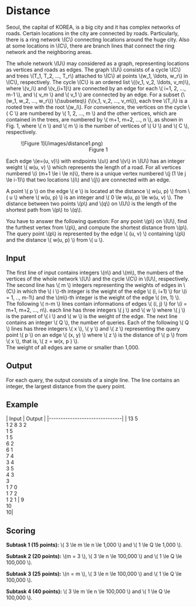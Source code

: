 # Distance

Seoul, the capital of KOREA, is a big city and it has complex networks of roads. Certain locations in the city are connected by roads. Particularly, there is a ring network \\(C\\) connecting locations around the huge city. Also at some locations in \\(C\\), there are branch lines that connect the ring network and the neighboring areas.

The whole network \\(U\\) may considered as a graph, representing locations as vertices and roads as edges. The graph \\(U\\) consists of a cycle \\(C\\) and trees \\(T_1, T_2, ..., T_r\\) attached to \\(C\\) at points \\(w_1, \ldots, w_r\\) in \\(C\\), respectively. The cycle \\(C\\) is an ordered list \\((v_1, v_2, \ldots, v_m)\\), where \\(v_i\\) and \\(v_{i+1}\\) are connected by an edge for each \\( i=1, 2, ..., m-1 \\), and \\( v_m \\) and \\( v_1 \\) are connected by an edge. For a subset \{\\(w_1, w_2, ..., w_r\\)\} \\(\subseteq\\) \{\\(v_1, v_2, ..., v_m\\)\}, each tree \\(T_i\\) is a rooted tree with the root \\(w_i\\). For convenience, the vertices on the cycle \\( C \\) are numbered by \\( 1, 2, ..., m \\) and the other vertices, which are contained in the trees, are numbered by \\( m+1, m+2, ..., n \\), as shown in Fig. 1, where \\( n \\) and \\( m \\) is the number of vertices of \\( U \\) and \\( C \\), respectively. 

<figure>
![Figure 1](/images/distance1.png)
<figcaption><center>Figure 1</center></figcaption>
</figure>

Each edge \\(e=(u, v)\\) with endpoints \\(u\\) and \\(v\\) in \\(U\\) has an integer weight \\( w(u, v) \\) which represents the length of a road. For all vertices numbered \\(i (m+1 \le i \le n)\\), there is a unique vertex numbered \\(j (1 \le j \le i-1)\\) that two locations \\(i\\) and \\(j\\) are connected with an edge. 

A point \\( p \\) on the edge \\( e \\) is located at the distance \\( w(u, p) \\) from \\( u \\) where \\( w(u, p) \\) is an integer and \\( 0 \le w(u, p) \le w(u, v) \\). The distance between two points \\(p\\) and \\(q\\) on \\(U\\) is the length of the shortest path from \\(p\\) to \\(q\\). 

You have to answer the following question: For any point \\(p\\) on \\(U\\), find the furthest vertex from \\(p\\), and compute the shortest distance from \\(p\\). The query point \\(p\\) is represented by the edge \\( (u, v) \\) containing \\(p\\) and the distance \\( w(u, p) \\) from \\( u \\). 

## Input

The first line of input contains integers \\(n\\) and \\(m\\), the numbers of the vertices of the whole network \\(U\\) and the cycle \\(C\\) in \\(U\\), respectively.
The second line has \\( m \\) integers representing the weights of edges in \\(C\\) in which the \\( i \\)-th integer is the weight of the edge \\( (i, i+1) \\) for \\(i = 1, .., m-1\\) and the \\(m\\)-th integer is the weight of the edge \\( (m, 1) \\).
The following \\( n-m \\) lines contain informations of edges \\( (i, j) \\) for \\(i = m+1, m+2, ..., n\\). each line has three integers \\( j \\) and \\( w \\) where \\( j \\) is the parent of \\( i \\) and \\( w \\) is the weight of the edge.
The next line contains an integer \\( Q \\), the number of queries. Each of the following \\( Q \\) lines has three integers \\( x \\), \\( y \\) and \\( z \\) representing the query point \\( p \\) on an edge \\( (x, y) \\) where \\( z \\) is the distance of \\( p \\) from \\( x \\), that is, \\( z = w(x, p ) \\).   
The weight of all edges are same or smaller than 1,000.

## Output
 
For each query, the output consists of a single line. The line contains an integer, the largest distance from the query point. 

## Example

|   Input       |  Output      |
|-------------------------------|
| 13 5<br/> 1 2 8 3 2<br/> 1 5 <br/> 1 5<br/> 6 2<br/> 6 1 <br/> 7 4 <br/> 3 4 <br/> 3 5 <br/> 4 3 <br/> 3 <br/> 1 7 0 <br/> 1 7 2 <br/> 1 2 1 | 9 <br/> 10 <br/> 10|


## Scoring

**Subtask 1 (15 points):** \\( 3 \le m \le n \le 1,000 \\) and \\( 1 \le Q \le 1,000 \\).

**Subtask 2 (20 points):** \\(m = 3 \\), \\( 3 \le n \le 100,000 \\) and \\( 1 \le Q \le 100,000 \\).

**Subtask 3 (25 points):** \\(n = m \\), \\( 3 \le n \le 100,000 \\) and \\( 1 \le Q \le 100,000 \\).

**Subtask 4 (40 points):** \\( 3 \le m \le n \le 100,000 \\) and \\( 1 \le Q \le 100,000 \\). 



